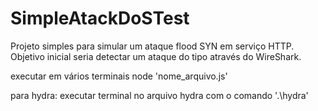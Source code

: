 # SimpleAtackDoSTest

Projeto simples para simular um ataque flood SYN em serviço HTTP. Objetivo inicial seria detectar um ataque do tipo através do WireShark.

executar em vários terminais
node 'nome_arquivo.js'

para hydra:
executar terminal no arquivo hydra com o comando '.\hydra'
